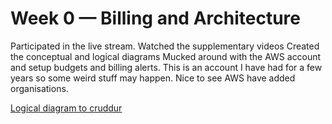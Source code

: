 # Week 0 — Billing and Architecture
Participated in the live stream.
Watched the supplementary videos
Created the conceptual and logical diagrams
Mucked around with the AWS account and setup budgets and billing alerts.  This is an account I have had for a few years so some weird stuff may happen. Nice to see AWS have added organisations.

[Logical diagram to cruddur]([https://link-url-here.org](https://lucid.app/lucidchart/65b6dc04-0e1f-4f73-b03e-cb287b6826d8/edit?viewport_loc=-19%2C50%2C2134%2C1025%2C0_0&invitationId=inv_31699d85-2632-4cd4-8139-f232befed868))
